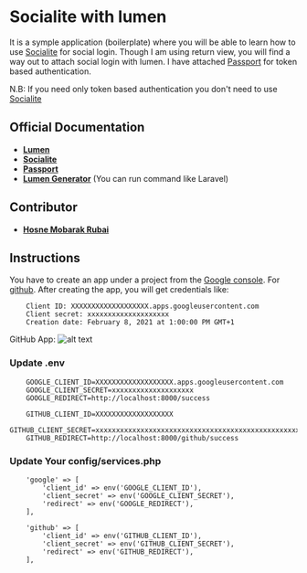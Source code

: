 # Socialite with lumen

It is a symple application (boilerplate) where you will be able to learn how to use [Socialite](https://github.com/laravel/socialite) for social login. Though I am using return view, you will find a way out to attach social login with lumen. I have attached [Passport](https://github.com/dusterio/lumen-passport) for token based authentication. 

N.B: If you need only token based authentication you don't need to use [Socialite](https://github.com/laravel/socialite)

## Official Documentation

 - **[Lumen](https://lumen.laravel.com/docs/8.x)**
 - **[Socialite](https://github.com/laravel/socialite)**
 - **[Passport](https://github.com/dusterio/lumen-passport)**
 - **[Lumen Generator](https://github.com/flipboxstudio/lumen-generator)** (You can run command like Laravel)

## Contributor

- **[Hosne Mobarak Rubai](https://github.com/hmrubai/)**

## Instructions

You have to create an app under a project from the [Google console](https://console.developers.google.com/). For [github](https://github.com/settings/applications). After creating the app, you will get credentials like:

```
    Client ID: XXXXXXXXXXXXXXXXXXX.apps.googleusercontent.com
    Client secret: xxxxxxxxxxxxxxxxxxxx
    Creation date: February 8, 2021 at 1:00:00 PM GMT+1
```

GitHub App: 
![alt text](https://bims24ltd.com/images/gitgub-app.png)

### Update .env

```
    GOOGLE_CLIENT_ID=XXXXXXXXXXXXXXXXXXX.apps.googleusercontent.com
    GOOGLE_CLIENT_SECRET=xxxxxxxxxxxxxxxxxxxx
    GOOGLE_REDIRECT=http://localhost:8000/success

    GITHUB_CLIENT_ID=XXXXXXXXXXXXXXXXXXX
    GITHUB_CLIENT_SECRET=xxxxxxxxxxxxxxxxxxxxxxxxxxxxxxxxxxxxxxxxxxxxxxxxxxxxxxxxxxxx
    GITHUB_REDIRECT=http://localhost:8000/github/success
```

### Update Your config/services.php

```
    'google' => [
        'client_id' => env('GOOGLE_CLIENT_ID'),
        'client_secret' => env('GOOGLE_CLIENT_SECRET'),
        'redirect' => env('GOOGLE_REDIRECT'),
    ],

    'github' => [
        'client_id' => env('GITHUB_CLIENT_ID'),
        'client_secret' => env('GITHUB_CLIENT_SECRET'),
        'redirect' => env('GITHUB_REDIRECT'),
    ],
```
